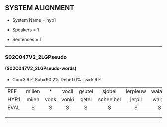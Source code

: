 
## SYSTEM ALIGNMENT

- System Name = hyp1

- Speakers = 1

- Sentences = 1

---

### S02C047V2_2LGPseudo

#### (S02C047V2_2LGPseudo-words)

- Cor=3.9%	Sub=90.2%	Del=0.0%	Ins=5.9%

|  |  |  |  |  |  |  |  |  |  |  |  |  |  |  |  |  |  |  |  |  |  |  |  |  |  |  |  |  |  |  |  |  |  |  |  |  |  |  |  |  |  |  |  |  |  |  |  |  |  |  |  |
|:--- |:---:|:---:|:---:|:---:|:---:|:---:|:---:|:---:|:---:|:---:|:---:|:---:|:---:|:---:|:---:|:---:|:---:|:---:|:---:|:---:|:---:|:---:|:---:|:---:|:---:|:---:|:---:|:---:|:---:|:---:|:---:|:---:|:---:|:---:|:---:|:---:|:---:|:---:|:---:|:---:|:---:|:---:|:---:|:---:|:---:|:---:|:---:|:---:|:---:|:---:|:---:|
| REF | millen | * | vocil | geutel | sjobel | ierpieuw | walaan | erke | haweel | saarweng | * | gevicht | eemde | bepoud | orstalk | veten |  |  | * | * | gefouw | vurpaand | * | nizung | fiewon | * | kneurem | vawaai | strellen | zwieten | foetbans | oonste | muider | grijnken | * | schielstaug | prilsood | vloender | milste | veurder | kloeien | ulen | orponk |  | schodig | ijpo | menuur | spreikje | * | hiffreeuw | wooien |
| HYP1 | milen | vonk | vonki | getel | scheelbel | jerpil | walan | erka | hawil | sarwen | sef | gevist | inde | bepaald | erstelt | veten | ge | gal | gefal | vlourpant | mese | gi | em | r | run | vawai | sterellen | tweten | voetbam | onster | met | der | grinker | scha | scheels | touwg | ilsut | ud | mesta | vertag | kloen | en | orponk | schoti | epo | meneer | sprakje | heef | eel | shijl | woem |
| EVAL | S | S | S | S | S | S | S | S | S | S | S | S | S | S | S |  | I | I | S | S | S | S | S | S | S | S | S | S | S | S | S | S | S | S | S | S | S | S | S | S | S | S |  | I | S | S | S | S | S | S | S |
---

---
